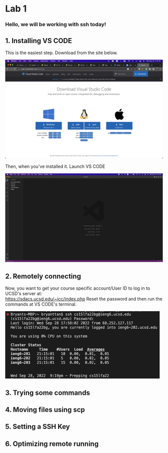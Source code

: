 
# Lab 1

### Hello, we will be working with ssh today!

## 1. Installing VS CODE

This is the easiest step. Download from the site below.      

![vscode](VSCODE1.png)

Then, when you've installed it. Launch VS CODE          

![vscode1](VSCODE.png)


## 2. Remotely connecting

Now, you want to get your course specific account/User ID to log in to UCSD's server at:     
https://sdacs.ucsd.edu/~icc/index.php
Reset the password and then run the commands at VS CODE's terminal.    

![remote](remote_access.png)

## 3. Trying some commands


## 4. Moving files using scp


## 5. Setting a SSH Key


## 6. Optimizing remote running
